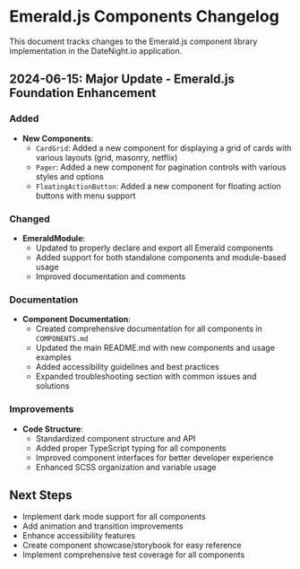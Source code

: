 # Emerald.js Components Changelog

This document tracks changes to the Emerald.js component library implementation in the DateNight.io application.

## 2024-06-15: Major Update - Emerald.js Foundation Enhancement

### Added
- **New Components**:
  - `CardGrid`: Added a new component for displaying a grid of cards with various layouts (grid, masonry, netflix)
  - `Pager`: Added a new component for pagination controls with various styles and options
  - `FloatingActionButton`: Added a new component for floating action buttons with menu support

### Changed
- **EmeraldModule**:
  - Updated to properly declare and export all Emerald components
  - Added support for both standalone components and module-based usage
  - Improved documentation and comments

### Documentation
- **Component Documentation**:
  - Created comprehensive documentation for all components in `COMPONENTS.md`
  - Updated the main README.md with new components and usage examples
  - Added accessibility guidelines and best practices
  - Expanded troubleshooting section with common issues and solutions

### Improvements
- **Code Structure**:
  - Standardized component structure and API
  - Added proper TypeScript typing for all components
  - Improved component interfaces for better developer experience
  - Enhanced SCSS organization and variable usage

## Next Steps
- Implement dark mode support for all components
- Add animation and transition improvements
- Enhance accessibility features
- Create component showcase/storybook for easy reference
- Implement comprehensive test coverage for all components

<!-- TODO: Manually review/update content against current code. (as per DOCS_IMPROVEMENT_PLAN.md) -->
